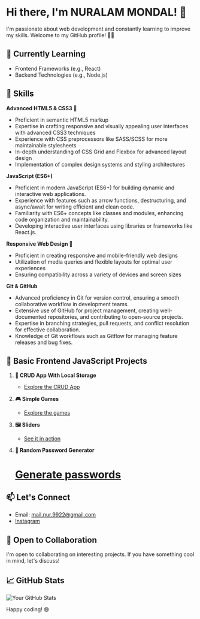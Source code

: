 # Hi there, I'm NURALAM MONDAL! 👋

I'm passionate about web development and constantly learning to improve my skills. Welcome to my GitHub profile! 👨‍💻

## 🌱 Currently Learning
- Frontend Frameworks (e.g., React)
- Backend Technologies (e.g., Node.js)

## 🔧 Skills
 **Advanced HTML5 & CSS3 🚀**
  - Proficient in semantic HTML5 markup
  - Expertise in crafting responsive and visually appealing user interfaces with advanced CSS3 techniques
  - Experience with CSS preprocessors like SASS/SCSS for more maintainable stylesheets
  - In-depth understanding of CSS Grid and Flexbox for advanced layout design
  - Implementation of complex design systems and styling architectures

**JavaScript (ES6+)**
  - Proficient in modern JavaScript (ES6+) for building dynamic and interactive web applications.
  - Experience with features such as arrow functions, destructuring, and async/await for writing efficient and clean code.
  - Familiarity with ES6+ concepts like classes and modules, enhancing code organization and maintainability.
  - Developing interactive user interfaces using libraries or frameworks like React.js.

 **Responsive Web Design 📱**
  - Proficient in creating responsive and mobile-friendly web designs
  - Utilization of media queries and flexible layouts for optimal user experiences
  - Ensuring compatibility across a variety of devices and screen sizes

**Git & GitHub**
  - Advanced proficiency in Git for version control, ensuring a smooth collaborative workflow in development teams.
  - Extensive use of GitHub for project management, creating well-documented repositories, and contributing to open-source projects.
  - Expertise in branching strategies, pull requests, and conflict resolution for effective collaboration.
  - Knowledge of Git workflows such as Gitflow for managing feature releases and bug fixes.

## 🚀 Basic Frontend JavaScript Projects

1. **🔄 CRUD App With Local Storage**
   - [Explore the CRUD App](https://nur-9922.github.io/CRUD-App-With-Local-Storage/)

2. **🎮 Simple Games**
   - [Explore the games](https://nur-9922.github.io/SIMPLE-GAMES)

3. **🖼️ Sliders**
   * [See it in action](https://github.com/your-username/sliders)

4. **🔐 Random Password Generator**
   # [Generate passwords](https://nur-9922.github.io/random-pas-gen/)
  

## 📫 Let's Connect
- Email: [mail.nur.9922@gmail.com](mailto:mail.nur.9922@gmail.com)
- [Instagram](https://www.instagram.com/nuralam_9922/)

## 🤝 Open to Collaboration

I'm open to collaborating on interesting projects. If you have something cool in mind, let's discuss!

## 📈 GitHub Stats

![Your GitHub Stats](https://github-readme-stats.vercel.app/api?username=NUR-9922&show_icons=true&theme=radical)

Happy coding! 😄
